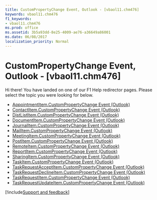 ```yaml
---
title: CustomPropertyChange Event, Outlook - [vbaol11.chm476]
keywords: vbaol11.chm476
f1_keywords:
- vbaol11.chm476
ms.prod: office
ms.assetid: 3b5a93dd-8e25-4009-ae76-a36649a86001
ms.date: 06/08/2017
localization_priority: Normal
---
```



# CustomPropertyChange Event, Outlook - [vbaol11.chm476]

Hi there! You have landed on one of our F1 Help redirector pages. Please select the topic you were looking for below.

- [AppointmentItem.CustomPropertyChange Event (Outlook)](https://msdn.microsoft.com/library/f40abc41-efb5-d36e-229b-0b9fbbcf63cd%28Office.15%29.aspx)
- [ContactItem.CustomPropertyChange Event (Outlook)](https://msdn.microsoft.com/library/46112f35-cbca-6bf6-3c4a-28be9013007c%28Office.15%29.aspx)
- [DistListItem.CustomPropertyChange Event (Outlook)](https://msdn.microsoft.com/library/8f8e35f1-c574-d66e-6833-701da352b467%28Office.15%29.aspx)
- [DocumentItem.CustomPropertyChange Event (Outlook)](https://msdn.microsoft.com/library/11fc60a4-39ef-3e39-d9af-0a5ccf3cbc43%28Office.15%29.aspx)
- [JournalItem.CustomPropertyChange Event (Outlook)](https://msdn.microsoft.com/library/bdaad359-bc21-c8a9-c934-7acf92d836ae%28Office.15%29.aspx)
- [MailItem.CustomPropertyChange Event (Outlook)](https://msdn.microsoft.com/library/57eb9cac-e684-1a88-3f49-24ed4a7bac47%28Office.15%29.aspx)
- [MeetingItem.CustomPropertyChange Event (Outlook)](https://msdn.microsoft.com/library/b3d05c13-4b5d-032b-49bb-18c4f4a626b5%28Office.15%29.aspx)
- [PostItem.CustomPropertyChange Event (Outlook)](https://msdn.microsoft.com/library/e949151c-3824-1af2-6974-abd0d825e2c4%28Office.15%29.aspx)
- [RemoteItem.CustomPropertyChange Event (Outlook)](https://msdn.microsoft.com/library/73d2e97b-eccd-d7ed-03e4-eb5e5fc345e3%28Office.15%29.aspx)
- [ReportItem.CustomPropertyChange Event (Outlook)](https://msdn.microsoft.com/library/8b75f239-a3c2-01fc-1b94-84b2b680a420%28Office.15%29.aspx)
- [SharingItem.CustomPropertyChange Event (Outlook)](https://msdn.microsoft.com/library/faf015c1-aa18-67f4-e1af-b456b7c89523%28Office.15%29.aspx)
- [TaskItem.CustomPropertyChange Event (Outlook)](https://msdn.microsoft.com/library/b5241171-75d1-17e7-d564-d414662fe5a5%28Office.15%29.aspx)
- [TaskRequestAcceptItem.CustomPropertyChange Event (Outlook)](https://msdn.microsoft.com/library/607b04b9-d365-c9d7-91f5-05a8a15a4fea%28Office.15%29.aspx)
- [TaskRequestDeclineItem.CustomPropertyChange Event (Outlook)](https://msdn.microsoft.com/library/913f18fb-d3e6-3aa0-61a0-3ce2e9130a62%28Office.15%29.aspx)
- [TaskRequestItem.CustomPropertyChange Event (Outlook)](https://msdn.microsoft.com/library/5fcaaba2-706b-76e3-cd6d-be435bca584b%28Office.15%29.aspx)
- [TaskRequestUpdateItem.CustomPropertyChange Event (Outlook)](https://msdn.microsoft.com/library/33268223-3cdd-4777-450c-b94e3abbf907%28Office.15%29.aspx)

[!include[Support and feedback](~/includes/feedback-boilerplate.md)]